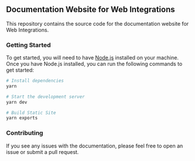 ## Documentation Website for Web Integrations

This repository contains the source code for the documentation website for Web Integrations.

### Getting Started

To get started, you will need to have [Node.js](https://nodejs.org/en/) installed on your machine. Once you have Node.js installed, you can run the following commands to get started:

```bash
# Install dependencies
yarn

# Start the development server
yarn dev

# Build Static Site
yarn exports
```

### Contributing

If you see any issues with the documentation, please feel free to open an issue or submit a pull request.
